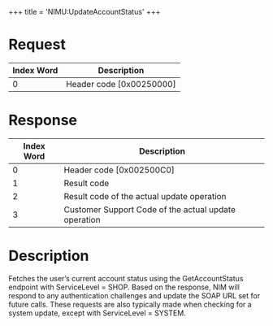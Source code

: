 +++
title = 'NIMU:UpdateAccountStatus'
+++

# Request

| Index Word | Description                |
|------------|----------------------------|
| 0          | Header code \[0x00250000\] |

# Response

| Index Word | Description                                          |
|------------|------------------------------------------------------|
| 0          | Header code \[0x002500C0\]                           |
| 1          | Result code                                          |
| 2          | Result code of the actual update operation           |
| 3          | Customer Support Code of the actual update operation |

# Description

Fetches the user’s current account status using the GetAccountStatus
endpoint with ServiceLevel = SHOP. Based on the response, NIM will
respond to any authentication challenges and update the SOAP URL set for
future calls. These requests are also typically made when checking for a
system update, except with ServiceLevel = SYSTEM.
